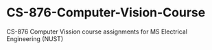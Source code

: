 # CS-876-Computer-Vision-Course
CS-876 Computer Vission course assignments for MS Electrical Engineering (NUST)
